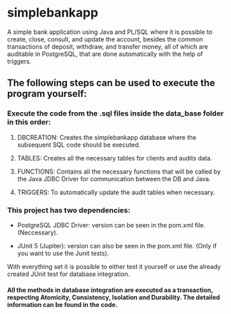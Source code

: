 # simplebankapp

A simple bank application using Java and PL/SQL where it is possible to create, close, consult, and update the account, besides the common transactions of deposit, withdraw, and transfer money, all of which are auditable in PostgreSQL, that are done automatically with the help of triggers.


## The following steps can be used to execute the program yourself:
### Execute the code from the .sql files inside the data_base folder in this order:

1. DBCREATION: Creates the simplebankapp database where the subsequent SQL code should be executed.

2. TABLES: Creates all the necessary tables for clients and audits data.

3. FUNCTIONS: Contains all the necessary functions that will be called by the Java JDBC Driver for communication between the DB and Java.

4. TRIGGERS: To automatically update the audit tables when necessary.

### This project has two dependencies:

* PostgreSQL JDBC Driver: version can be seen in the pom.xml file. (Neccessary).

* JUnit 5 (Jupiter): version can also be seen in the pom.xml file. (Only if you want to use the Junit tests).

With everything set it is possible to either test it yourself or use the already created JUnit test for database integration.

#### All the methods in database integration are executed as a transaction, respecting Atomicity, Consistency, Isolation and Durability. The detailed information can be found in the code.
